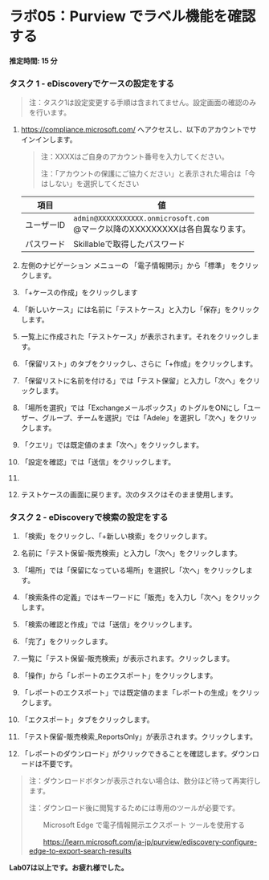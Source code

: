 # ラボ05：Purview でラベル機能を確認する

#### 推定時間: 15 分

### タスク 1 - eDiscoveryでケースの設定をする

> 注：タスク1は設定変更する手順は含まれてません。設定画面の確認のみを行います。

1. https://compliance.microsoft.com/ へアクセスし、以下のアカウントでサインインします。

   > 注：XXXXはご自身のアカウント番号を入力してください。
   >
   > 注：「アカウントの保護にご協力ください」と表示された場合は「今はしない」を選択してください

   | 項目       | 値                                                           |
   | ---------- | ------------------------------------------------------------ |
   | ユーザーID | `admin@XXXXXXXXXXX.onmicrosoft.com`<br />@マーク以降のXXXXXXXXXは各自異なります。 |
   | パスワード | Skillableで取得したパスワード                                |

1. 左側のナビゲーション メニューの 「電子情報開示」から「標準」 をクリックします。

1. 「+ケースの作成」をクリックします

1. 「新しいケース」には名前に「テストケース」と入力し「保存」をクリックします。

1. 一覧上に作成された「テストケース」が表示されます。それをクリックします。

1. 「保留リスト」のタブをクリックし、さらに「+作成」をクリックします。

1. 「保留リストに名前を付ける」では「テスト保留」と入力し「次へ」をクリックします。

1. 「場所を選択」では「Exchangeメールボックス」のトグルをONにし「ユーザー、グループ、チームを選択」では「Adele」を選択し「次へ」をクリックします。

1. 「クエリ」では既定値のまま「次へ」をクリックします。

1. 「設定を確認」では「送信」をクリックします。

1. 

1. テストケースの画面に戻ります。次のタスクはそのまま使用します。



### タスク 2 - eDiscoveryで検索の設定をする

1. 「検索」をクリックし、「+新しい検索」をクリックします。

2. 名前に「テスト保留-販売検索」と入力し「次へ」をクリックします。

3. 「場所」では「保留になっている場所」を選択し「次へ」をクリックします。

4. 「検索条件の定義」ではキーワードに「販売」を入力し「次へ」をクリックします。

5. 「検索の確認と作成」では「送信」をクリックします。

6. 「完了」をクリックします。
7. 一覧に「テスト保留-販売検索」が表示されます。クリックします。
8. 「操作」から「レポートのエクスポート」をクリックします。
9. 「レポートのエクスポート」では既定値のまま「レポートの生成」をクリックします。
10. 「エクスポート」タブをクリックします。
11. 「テスト保留-販売検索_ReportsOnly」が表示されます。クリックします。
12. 「レポートのダウンロード」がクリックできることを確認します。ダウンロードは不要です。

> 注：ダウンロードボタンが表示されない場合は、数分ほど待って再実行します。
>
> 注：ダウンロード後に閲覧するためには専用のツールが必要です。
>
> 　　Microsoft Edge で電子情報開示エクスポート ツールを使用する
>
> 　　https://learn.microsoft.com/ja-jp/purview/ediscovery-configure-edge-to-export-search-results



**Lab07は以上です。お疲れ様でした。**
